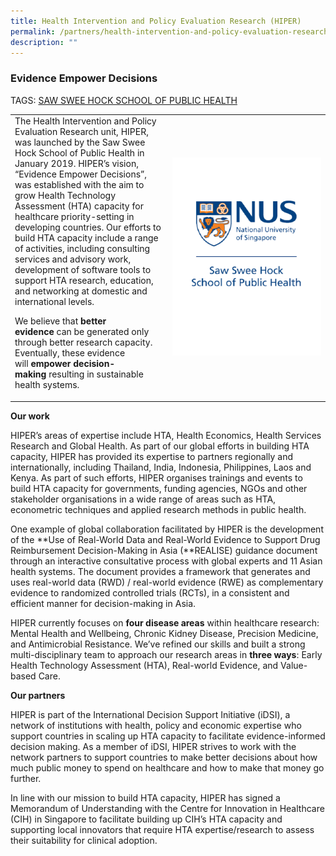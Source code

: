```yaml
---
title: Health Intervention and Policy Evaluation Research (HIPER)
permalink: /partners/health-intervention-and-policy-evaluation-research-hiper/
description: ""
---
```

  ### Evidence Empower Decisions

TAGS:&nbsp;[SAW SWEE HOCK SCHOOL OF PUBLIC HEALTH](https://sph.nus.edu.sg/research/hiper/)

<table>
	<tbody>
		<tr>
			<td style="width:50%">
The Health Intervention and Policy Evaluation Research unit, HIPER, was launched by the Saw Swee Hock School of Public Health in January 2019. HIPER’s vision, “Evidence Empower Decisions”, was established with the aim to grow Health Technology Assessment (HTA) capacity for healthcare priority-setting in developing countries. Our efforts to build HTA capacity include a range of activities, including consulting services and advisory work, development of software tools to support HTA research, education, and networking at domestic and international levels.

We believe that&nbsp;**better evidence**&nbsp;can be generated only through better research capacity. Eventually, these evidence will&nbsp;**empower decision-making**&nbsp;resulting in sustainable health systems.
							</td>
			<td style="width:50%">
				<img src="/images/Collaborate/Partners/sawsweehockschoolofpublichealth_v_no-background.png">
			</td>
			</tr></tbody></table>

**Our work**

HIPER’s areas of expertise include HTA, Health Economics, Health Services Research and Global Health. As part of our global efforts in building HTA capacity, HIPER has provided its expertise to partners regionally and internationally, including Thailand, India, Indonesia, Philippines, Laos and Kenya. As part of such efforts, HIPER organises trainings and events to build HTA capacity for governments, funding agencies, NGOs and other stakeholder organisations in a wide range of areas such as HTA, econometric techniques and applied research methods in public health.

One example of global collaboration facilitated by HIPER is the development of the&nbsp;**Use of Real-World Data and Real-World Evidence to Support Drug Reimbursement Decision-Making in Asia&nbsp;(**REALISE) guidance document through an interactive consultative process with global experts and 11 Asian health systems. The document provides a framework that generates and uses real-world data (RWD) / real-world evidence (RWE) as complementary evidence to randomized controlled trials (RCTs), in a consistent and efficient manner for decision-making in Asia.

HIPER currently focuses on&nbsp;**four disease areas**&nbsp;within healthcare research: Mental Health and Wellbeing, Chronic Kidney Disease, Precision Medicine, and Antimicrobial Resistance. We’ve refined our skills and built a strong multi-disciplinary team to approach our research areas in&nbsp;**three ways**: Early Health Technology Assessment (HTA), Real-world Evidence, and Value-based Care.

**Our partners**

HIPER is part of the International Decision Support Initiative (iDSI), a network of institutions with health, policy and economic expertise who support countries in scaling up HTA capacity to facilitate evidence-informed decision making. As a member of iDSI, HIPER strives to work with the network partners to support countries to make better decisions about how much public money to spend on healthcare and how to make that money go further.

In line with our mission to build HTA capacity, HIPER has signed a Memorandum of Understanding with the Centre for Innovation in Healthcare (CIH) in Singapore to facilitate building up CIH’s HTA capacity and supporting local innovators that require HTA expertise/research to assess their suitability for clinical adoption.